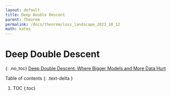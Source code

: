```yaml
---
layout: default
title: Deep Double Descent
parent: Theorem
permalink: /docs/theorem/loss_landscape_2023_10_12
math: katex
---
```


# Deep Double Descent
{: .no_toc}
[Deep Double Descent: Where Bigger Models and More Data Hurt](https://arxiv.org/abs/1912.02292)

Table of contents
{: .text-delta }
1. TOC
{:toc}